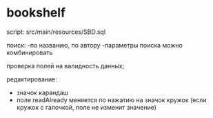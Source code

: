 # bookshelf
script: src/main/resources/SBD.sql

поиск: 
-по названию, по автору
-параметры поиска можно комбинировать

проверка полей на валидность данных;

редактирование:
- значок карандаш
- поле readAlready меняется по нажатию на значок кружок (если кружок с галочкой, поле не изменит значение)
